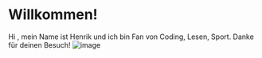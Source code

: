 # Willkommen!
Hi , mein Name ist Henrik und ich bin Fan von Coding, Lesen, Sport.
Danke für deinen Besuch!
![image](https://github.com/HenrikBischkopf/HenrikBischkopf/assets/158016538/96019920-6070-4cb3-b3b5-ed0df540a96a)

